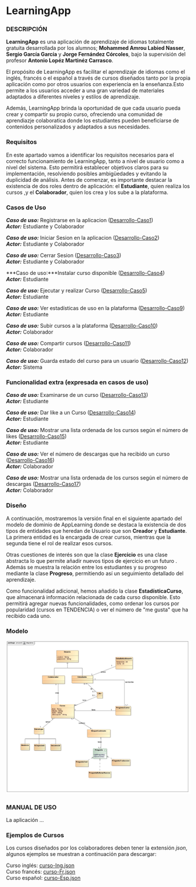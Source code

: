 ﻿# LearningApp

### DESCRIPCIÓN 

**LearningApp** es una aplicación de aprendizaje de idiomas totalmente gratuita desarrollada por los alumnos; **Mohammed Amrou Labied Nasser**, **Sergio García García** y **Jorge Fernández Córcoles**, bajo la supervisión del profesor **Antonio Lopéz Martinéz Carrasco**.

El propósito de LearningApp es facilitar el aprendizaje de idiomas como el inglés, francés o el español a través de cursos diseñados tanto por la propia aplicación como por otros usuarios con experiencia en la enseñanza.Esto permite a los usuarios acceder a una gran variedad de materiales adaptados a diferentes niveles y estilos de aprendizaje. 

Además, LearningApp brinda la oportunidad de que cada usuario pueda crear y compartir su propio curso, ofreciendo una comunidad de aprendiazje colaboratica donde los estudiantes pueden beneficiarse de contenidos personalizados y adaptados a sus necesidades. 

### Requisitos

En este apartado vamos a identificar los requisitos necesarios para el correcto funcionamiento de LearningApp, tanto a nivel de usuario como a nivel del sistema. Esto permitirá establecer objetivos claros para su implementación, resolviendo posibles ambigüedades y evitando la duplicidad de análisis. Antes de comenzar, es importante destacar la existencia de dos roles dentro de aplicación: el **Estudiante**, quien realiza los cursos ,y el **Colaborador**, quien los crea y los sube a la plataforma.

### Casos de Uso

***Caso de uso:*** Registrarse en la aplicacion ([Desarrollo-Caso1](https://github.com/the-HaMo/PDS-proyect/blob/main/info/Desarrollo-Caso1.md))\
***Actor:*** Estudiante y Colaborador

***Caso de uso:*** Iniciar Sesion en la aplicacion ([Desarrollo-Caso2](https://github.com/the-HaMo/PDS-proyect/blob/main/info/Desarrollo-Caso2.md))\
***Actor:*** Estudiante y Colaborador 

***Caso de uso:*** Cerrar Sesion ([Desarrollo-Caso3](https://github.com/the-HaMo/PDS-proyect/blob/main/info/Desarrollo-Caso3.md))\
***Actor:*** Estudiante y Colaborador 

***Caso de uso:***Instalar curso disponible ([Desarrollo-Caso4](https://github.com/the-HaMo/PDS-proyect/blob/main/info/Desarrollo-Caso4.md))\
***Actor:*** Estudiante 

***Caso de uso:*** Ejecutar y realizar Curso ([Desarrollo-Caso5](https://github.com/the-HaMo/PDS-proyect/blob/main/info/Desarrollo-Caso5.md))\
***Actor:*** Estudiante

***Caso de uso:*** Ver estadísticas de uso en la plataforma ([Desarrollo-Caso9](https://github.com/the-HaMo/PDS-proyect/blob/main/info/Desarrollo-Caso9.md))\
***Actor:*** Estudiante

***Caso de uso:*** Subir cursos a la plataforma ([Desarrollo-Caso10](https://github.com/the-HaMo/PDS-proyect/blob/main/info/Desarrollo-Caso10.md))\
***Actor:*** Colaborador

***Caso de uso:*** Compartir cursos ([Desarrollo-Caso11](https://github.com/the-HaMo/PDS-proyect/blob/main/info/Desarrollo-Caso11.md))\
***Actor:*** Colaborador

***Caso de uso:*** Guarda estado del curso para un usuario ([Desarrollo-Caso12](https://github.com/the-HaMo/PDS-proyect/blob/main/info/Desarrollo-Caso12.md))\
***Actor:*** Sistema

### Funcionalidad extra (expresada en casos de uso) 

***Caso de uso:*** Examinarse de un curso ([Desarrollo-Caso13](https://github.com/the-HaMo/PDS-proyect/blob/main/info/Desarrollo-Caso13.md))\
***Actor:*** Estudiante 

***Caso de uso:*** Dar like a un Curso ([Desarrollo-Caso14](https://github.com/the-HaMo/PDS-proyect/blob/main/info/Desarrollo-Caso14.md))\
***Actor:*** Estudiante

***Caso de uso:*** Mostrar una lista ordenada de los cursos según el número de likes ([Desarrollo-Caso15](https://github.com/the-HaMo/PDS-proyect/blob/main/info/Desarrollo-Caso15.md))\
***Actor:*** Estudiante

***Caso de uso:*** Ver el número de descargas que ha recibido un curso ([Desarrollo-Caso16](https://github.com/the-HaMo/PDS-proyect/blob/main/info/Desarrollo-Caso16.md))\
***Actor:*** Colaborador

***Caso de uso:*** Mostrar una lista ordenada de los cursos según el número de descargas ([Desarrollo-Caso17](https://github.com/the-HaMo/PDS-proyect/blob/main/info/Desarrollo-Caso17.md))\
***Actor:*** Colaborador

### Diseño

A continuación, mostraremos la versión final en el siguiente apartado del modelo de dominio de AppLearning donde se destaca la existencia de dos tipos de entidades que heredan de Usuario que son **Creador** y **Estudiante**. La primera entidad es la encargada de crear cursos, mientras que la segunda tiene el rol de realizar esos cursos. 

Otras cuestiones de interés son que la clase **Ejercicio** es una clase abstracta lo que permite añadir nuevos tipos de ejercicio en un futuro . Además se muestra la relación entre los estudiantes y su progreso mediante la clase **Progreso**, permitiendo así un seguimiento detallado del aprendizaje.

Como funcionalidad adicional, hemos añadido la clase **EstadísticaCurso**, que almacenará información relacionada de cada curso disponible. Esto permitirá agregar nuevas funcionalidades, como ordenar los cursos por popularidad (cursos en TENDENCIA) o ver el número de "me gusta" que ha recibido cada uno.

### Modelo

![Mdominio.VF](https://github.com/the-HaMo/PDS-proyect/blob/main/info/diagramaVF.jpg)

### MANUAL DE USO 

La aplicación ... 

### Ejemplos de Cursos

Los cursos diseñados por los colaboradores deben tener la extensión *json*, algunos ejemplos se muestran a continuación para descargar:

Curso inglés:  [curso-Ing.json](https://github.com/the-HaMo/PDS-proyect/blob/main/cursos/curso-Ing.json)\
Curso francés: [curso-Fr.json](https://github.com/the-HaMo/PDS-proyect/blob/main/cursos/curso-Fr.json)\
Curso español: [curso-Esp.json](https://github.com/the-HaMo/PDS-proyect/blob/main/cursos/curso-Esp.json)

